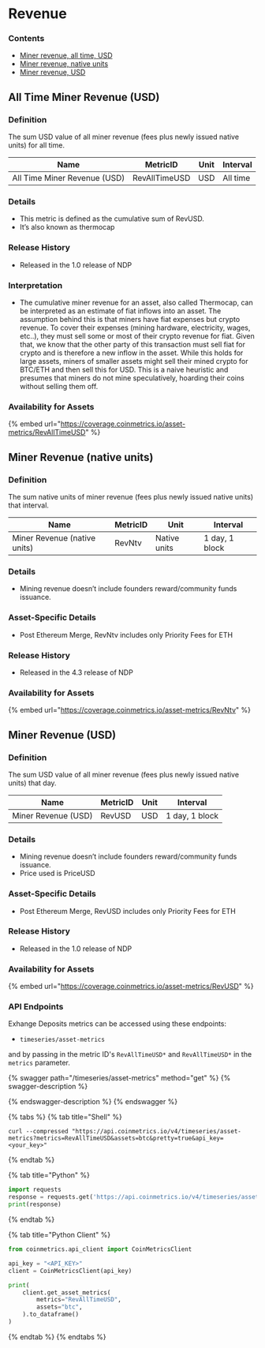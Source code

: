 # Revenue

### Contents

* [Miner revenue, all time, USD](revenue.md#a)
* [Miner revenue, native units](revenue.md#b)
* [Miner revenue, USD](revenue.md#miner-revenue-usd)

## All Time Miner Revenue (USD) <a href="#a" id="a"></a>

### Definition

The sum USD value of all miner revenue (fees plus newly issued native units) for all time.

| Name                         | MetricID      | Unit | Interval |
| ---------------------------- | ------------- | ---- | -------- |
| All Time Miner Revenue (USD) | RevAllTimeUSD | USD  | All time |

### Details

* This metric is defined as the cumulative sum of RevUSD.
* It’s also known as thermocap

### Release History

* Released in the 1.0 release of NDP

### Interpretation

* The cumulative miner revenue for an asset, also called Thermocap, can be interpreted as an estimate of fiat inflows into an asset. The assumption behind this is that miners have fiat expenses but crypto revenue. To cover their expenses (mining hardware, electricity, wages, etc..), they must sell some or most of their crypto revenue for fiat. Given that, we know that the other party of this transaction must sell fiat for crypto and is therefore a new inflow in the asset. While this holds for large assets, miners of smaller assets might sell their mined crypto for BTC/ETH and then sell this for USD. This is a naive heuristic and presumes that miners do not mine speculatively, hoarding their coins without selling them off.

### Availability for Assets

{% embed url="https://coverage.coinmetrics.io/asset-metrics/RevAllTimeUSD" %}

## Miner Revenue (native units) <a href="#b" id="b"></a>

### Definition

The sum native units of miner revenue (fees plus newly issued native units) that interval.

| Name                         | MetricID | Unit         | Interval       |
| ---------------------------- | -------- | ------------ | -------------- |
| Miner Revenue (native units) | RevNtv   | Native units | 1 day, 1 block |

### Details

* Mining revenue doesn’t include founders reward/community funds issuance.

### Asset-Specific Details

* Post Ethereum Merge, RevNtv includes only Priority Fees for ETH

### Release History

* Released in the 4.3 release of NDP

### Availability for Assets

{% embed url="https://coverage.coinmetrics.io/asset-metrics/RevNtv" %}

## Miner Revenue (USD)

### Definition

The sum USD value of all miner revenue (fees plus newly issued native units) that day.

| Name                | MetricID | Unit | Interval       |
| ------------------- | -------- | ---- | -------------- |
| Miner Revenue (USD) | RevUSD   | USD  | 1 day, 1 block |

### Details

* Mining revenue doesn’t include founders reward/community funds issuance.
* Price used is PriceUSD

### Asset-Specific Details

* Post Ethereum Merge, RevUSD includes only Priority Fees for ETH

### Release History

* Released in the 1.0 release of NDP

### Availability for Assets

{% embed url="https://coverage.coinmetrics.io/asset-metrics/RevUSD" %}

### API Endpoints

Exhange Deposits metrics can be accessed using these endpoints:

* `timeseries/asset-metrics`

and by passing in the metric ID's `RevAllTimeUSD*` and `RevAllTimeUSD*` in the `metrics` parameter.

{% swagger path="/timeseries/asset-metrics" method="get" %}
{% swagger-description %}

{% endswagger-description %}
{% endswagger %}

{% tabs %}
{% tab title="Shell" %}
```shell
curl --compressed "https://api.coinmetrics.io/v4/timeseries/asset-metrics?metrics=RevAllTimeUSD&assets=btc&pretty=true&api_key=<your_key>"
```
{% endtab %}

{% tab title="Python" %}
```python
import requests
response = requests.get('https://api.coinmetrics.io/v4/timeseries/asset-metrics?metrics=RevAllTimeUSD&assets=btc&pretty=true&api_key=<your_key>').json()
print(response)
```
{% endtab %}

{% tab title="Python Client" %}
```python
from coinmetrics.api_client import CoinMetricsClient

api_key = "<API_KEY>"
client = CoinMetricsClient(api_key)

print(
    client.get_asset_metrics(
        metrics="RevAllTimeUSD", 
        assets="btc",
    ).to_dataframe()
)
```
{% endtab %}
{% endtabs %}
